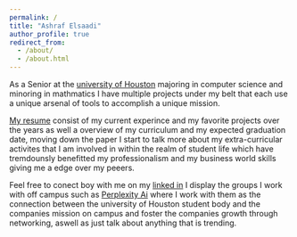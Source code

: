 ```yaml
---
permalink: /
title: "Ashraf Elsaadi"
author_profile: true
redirect_from: 
  - /about/
  - /about.html
---
```



<!-- Google Analytics -->
<script async src="https://www.googletagmanager.com/gtag/js?id=G-BZSKBF17DP"></script>
<script>
  window.dataLayer = window.dataLayer || [];
  function gtag(){dataLayer.push(arguments);}
  gtag('js', new Date());
  gtag('config', 'G-BZSKBF17DP');
</script>



As a Senior at the [university of Houston](https://www.uh.edu/nsm/computer-science/) majoring in computer science and minoring in mathmatics I have multiple projects under my belt that each use a unique arsenal of tools to accomplish a unique mission.

[My resume](https://resume53.tiiny.site) consist of my current experince and my favorite projects over the years as well a overview of my curriculum and my expected graduation date, moving down the paper I start to talk more about my extra-curricular activites that I am involved in within the realm of student life which have tremdounsly benefitted my professionalism and my business world skills giving me a edge over my peeers.

Feel free to conect boy with me on my [linked in](https://www.linkedin.com/in/ashrafelsaadi) I display the groups I work with off campus such as [Perplexity Ai](https://www.linkedin.com/in/ashrafelsaadi) where I work with them as the connection between the university of Houston student body and the companies mission on campus and foster the companies growth through networking, aswell as just talk about anything that is trending. 

 


